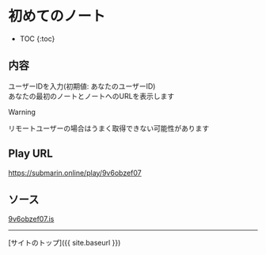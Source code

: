 # 初めてのノート

* TOC
{:toc}

## 内容
ユーザーIDを入力(初期値: あなたのユーザーID)  
あなたの最初のノートとノートへのURLを表示します

> [!WARNING]
> リモートユーザーの場合はうまく取得できない可能性があります

## Play URL

https://submarin.online/play/9v6obzef07

## ソース

[9v6obzef07.is](./../../src/submarin/9v6obzef07.is)

----

[サイトのトップ]({{ site.baseurl }})

